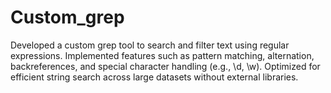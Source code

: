 # Custom_grep
Developed a custom grep tool to search and filter text using regular expressions. Implemented features such as pattern matching, alternation, backreferences, and special character handling (e.g., \d, \w). Optimized for efficient string search across large datasets without external libraries.
